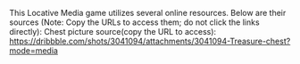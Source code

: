 This Locative Media game utilizes several online resources. Below are their sources (Note: Copy the URLs to access them; do not click the links directly):
Chest picture source(copy the URL to access): https://dribbble.com/shots/3041094/attachments/3041094-Treasure-chest?mode=media
